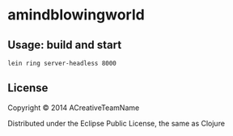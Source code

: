 # amindblowingworld

## Usage: build and start

```
lein ring server-headless 8000
```

## License

Copyright © 2014 ACreativeTeamName

Distributed under the Eclipse Public License, the same as Clojure
